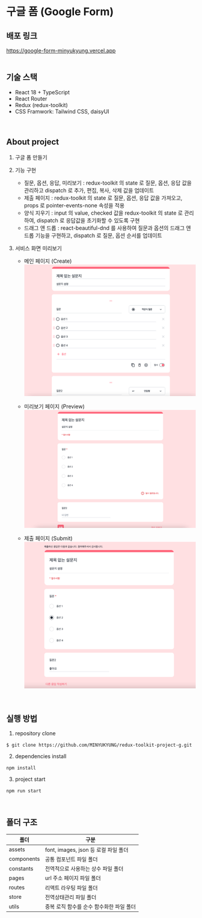 # 구글 폼 (Google Form)

## 배포 링크
https://google-form-minyukyung.vercel.app
<br/>
<br/>

## 기술 스택
- React 18 + TypeScript
- React Router
- Redux (redux-toolkit)
- CSS Framwork: Tailwind CSS, daisyUI
<br/>

## About project
1. 구글 폼 만들기

2. 기능 구현
    - 질문, 옵션, 응답, 미리보기 : redux-toolkit 의 state 로 질문, 옵션, 응답 값을 관리하고 dispatch 로 추가, 편집, 복사, 삭제 값을 업데이트
    - 제출 페이지 : redux-toolkit 의 state 로 질문, 옵션, 응답 값을 가져오고, props 로 pointer-events-none 속성을 적용
    - 양식 지우기 : input 의 value, checked 값을 redux-toolkit 의 state 로 관리하여, dispatch 로 응답값을 초기화할 수 있도록 구현
    - 드래그 앤 드롭 : react-beautiful-dnd 를 사용하여 질문과 옵션의 드래그 앤 드롭 기능을 구현하고, dispatch 로 질문, 옵션 순서를 업데이트

3. 서비스 화면 미리보기
    - 메인 페이지 (Create)
    ![create](./src/assets/images/create.png)

    - 미리보기 페이지 (Preview)
    ![preview](./src/assets/images/preview.png)
    
    - 제출 페이지 (Submit)
    ![submit](./src/assets/images/submit.png)
<br/>

## 실행 방법
1. repository clone
```
$ git clone https://github.com/MINYUKYUNG/redux-toolkit-project-g.git
```
2. dependencies install
```
npm install
```
3. project start
```
npm run start
```
<br/>

## 폴더 구조
| 폴더 | 구분 |
| -- | -- |
| assets | font, images, json 등 로컬 파일 폴더 |
| components | 공통 컴포넌트 파일 폴더 |
| constants | 전역적으로 사용하는 상수 파일 폴더 |
| pages | url 주소 페이지 파일 폴더 |
| routes | 리액트 라우팅 파일 폴더 |
| store | 전역상태관리 파일 폴더 |
| utils | 중복 로직 함수를 순수 함수화한 파일 폴더 |
<br/>
